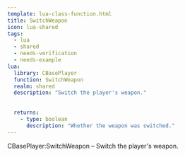 ```yaml
---
template: lua-class-function.html
title: SwitchWeapon
icon: lua-shared
tags:
  - lua
  - shared
  - needs-verification
  - needs-example
lua:
  library: CBasePlayer
  function: SwitchWeapon
  realm: shared
  description: "Switch the player's weapon."
  
  
  returns:
    - type: boolean
      description: "Whether the weapon was switched."
---
```


<div class="lua__search__keywords">
CBasePlayer:SwitchWeapon &#x2013; Switch the player's weapon.
</div>
